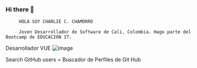 ### Hi there 👋
             
         HOLA SOY CHARLIE C. CHAMORRO 
         
         Joven Desarrollador de Software de Cali, Colombia. Hago parte del Bootcamp de EDUCACION IT.

Desarrollador  VUE
![image](https://user-images.githubusercontent.com/99897595/172464373-28788f4d-ccea-40ec-a8e9-c43e325f268d.png)

Search GitHub users = Buscador de Perfiles de Git Hub

